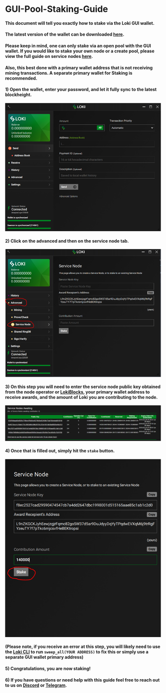 # GUI-Pool-Staking-Guide

#### This document will tell you exactly how to stake via the Loki GUI wallet.
#### The latest version of the wallet can be downloaded [here](https://github.com/loki-project/loki-gui/releases).

#### Please keep in mind, one can **only stake via an open pool with the GUI wallet**. If you would like to stake your own node or a create pool, please view the full guide on service nodes [here](https://loki-project.github.io/loki-docs/ServiceNodes/SNFullGuide/).

#### Also, this best done with a primary wallet address that is **not receiving mining transactions**. A separate primary wallet for Staking is recommended.

#### 1) Open the wallet, enter your password, and let it fully sync to the latest blockheight.
![Open-Wallet-Fully-sync](https://github.com/Meditations1/loki-docs/blob/master/docs/assets/images/GUI_Stake_Step1.PNG)

#### 2) Click on the **advanced** and then on the **service node** tab.
![Click-service-node-tab](https://github.com/Meditations1/loki-docs/blob/master/docs/assets/images/GUI_Stake_Step2.PNG)

#### 3) On this step you will need to enter the service node public key obtained from the node operator or [LokiBlocks](https://lokiblocks.com/service_nodes), your primary wallet address to receive awards, and the amount of Loki you are contributing to the node.
![Loki-blocks-SN-List](https://github.com/Meditations1/loki-docs/blob/master/docs/assets/images/Loki_blocks_SN_list.PNG)

#### 4) Once that is filled out, simply hit the `stake` button.
![Staking-step](https://github.com/Meditations1/loki-docs/blob/master/docs/assets/images/GUI_Stake_Step3.PNG)

#### (Please note, if you receive an error at this step, you will likely need to use the [Loki CLI](https://github.com/loki-project/loki/releases) to run `sweep_all(YOUR ADDRESS)` to fix this or simply use a separate GUI wallet primary address)

#### 5) Congratulations, you are now staking!

#### 6) If you have questions or need help with this guide feel free to reach out to us on [Discord](https://discordapp.com/invite/67GXfD6) or [Telegram](https://t.me/LokiCommunity).
